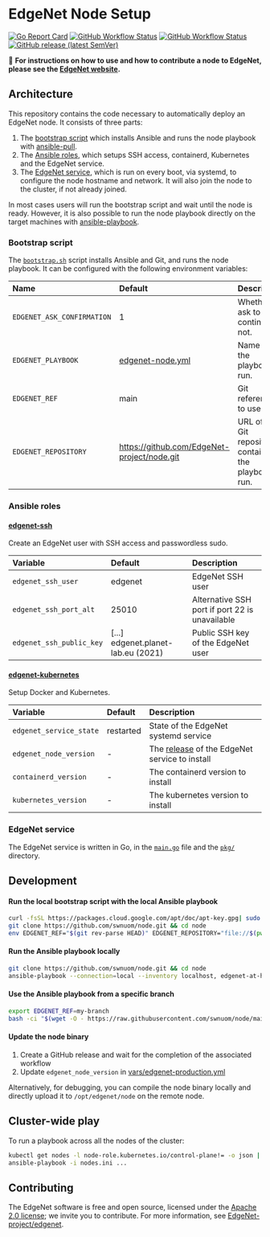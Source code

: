 # EdgeNet Node Setup

[![Go Report Card](https://goreportcard.com/badge/github.com/EdgeNet-project/node)](https://goreportcard.com/report/github.com/EdgeNet-project/node)
[![GitHub Workflow Status](https://img.shields.io/github/workflow/status/EdgeNet-project/node/Build?label=build)](https://github.com/EdgeNet-project/node/actions/workflows/build.yml)
[![GitHub Workflow Status](https://img.shields.io/github/workflow/status/EdgeNet-project/node/CodeQL?label=codeql)](https://github.com/EdgeNet-project/node/actions/workflows/codeql-analysis.yml)
[![GitHub release (latest SemVer)](https://img.shields.io/github/v/release/EdgeNet-project/node)](https://github.com/EdgeNet-project/node/releases)

📌 **For instructions on how to use and how to contribute a node to EdgeNet, please see the [EdgeNet website](https://www.edge-net.org/pages/node-contribution.html).**

## Architecture

This repository contains the code necessary to automatically deploy an EdgeNet node.
It consists of three parts:
1. The [bootstrap script](#bootstrap-script) which installs Ansible and runs the node playbook with [ansible-pull](https://docs.ansible.com/ansible/latest/cli/ansible-pull.html).
2. The [Ansible roles](#ansible-roles), which setups SSH access, containerd, Kubernetes and the EdgeNet service.
3. The [EdgeNet service](#edgenet-service), which is run on every boot, via systemd, to configure the node hostname and network. It will also join the node to the cluster, if not already joined.

In most cases users will run the bootstrap script and wait until the node is ready.
However, it is also possible to run the node playbook directly on the target machines with [ansible-playbook](https://docs.ansible.com/ansible/latest/cli/ansible-playbook.html).

### Bootstrap script

The [`bootstrap.sh`](/bootstrap.sh) script installs Ansible and Git, and runs the node playbook.
It can be configured with the following environment variables:

Name                       | Default                                      | Description
:--------------------------|:---------------------------------------------|:-----------
`EDGENET_ASK_CONFIRMATION` | 1                                            | Whether to ask to continue or not.
`EDGENET_PLAYBOOK`         | [edgenet-node.yml](edgenet-node.yml)         | Name of the playbook to run.
`EDGENET_REF`              | main                                         | Git reference to use.
`EDGENET_REPOSITORY`       |  https://github.com/EdgeNet-project/node.git | URL of the Git repository containing the playbook to run.

### Ansible roles

#### [edgenet-ssh](/roles/edgenet-ssh)

Create an EdgeNet user with SSH access and passwordless sudo.

Variable                 | Default                            | Description
:------------------------|:-----------------------------------|:-----------
`edgenet_ssh_user`       | edgenet                            | EdgeNet SSH user
`edgenet_ssh_port_alt`   | 25010                              | Alternative SSH port if port 22 is unavailable
`edgenet_ssh_public_key` | [...] edgenet.planet-lab.eu (2021) | Public SSH key of the EdgeNet user

#### [edgenet-kubernetes](/roles/edgenet-kubernetes)

Setup Docker and Kubernetes.

Variable                 | Default   | Description
:------------------------|:----------|:-----------
`edgenet_service_state`  | restarted | State of the EdgeNet systemd service
`edgenet_node_version`   | -         | The [release](https://github.com/EdgeNet-project/node/releases) of the EdgeNet service to install
`containerd_version`     | -         | The containerd version to install
`kubernetes_version`     | -         | The kubernetes version to install

### EdgeNet service

The EdgeNet service is written in Go, in the [`main.go`](/main.go) file and the [`pkg/`](/pkg) directory.

## Development

#### Run the local bootstrap script with the local Ansible playbook

```bash
curl -fsSL https://packages.cloud.google.com/apt/doc/apt-key.gpg| sudo gpg -o /usr/share/keyrings/kubernetes-archive-keyring.gpg --dearmor
git clone https://github.com/swnuom/node.git && cd node
env EDGENET_REF="$(git rev-parse HEAD)" EDGENET_REPOSITORY="file://$(pwd)" ./bootstrap.sh
```

#### Run the Ansible playbook locally

```bash
git clone https://github.com/swnuom/node.git && cd node
ansible-playbook --connection=local --inventory localhost, edgenet-at-home-node.yml
```

#### Use the Ansible playbook from a specific branch

```bash
export EDGENET_REF=my-branch
bash -ci "$(wget -O - https://raw.githubusercontent.com/swnuom/node/main/bootstrap.sh)"
```

#### Update the node binary

1. Create a GitHub release and wait for the completion of the associated workflow
2. Update `edgenet_node_version` in [vars/edgenet-production.yml](https://github.com/EdgeNet-project/node/blob/main/vars/edgenet-production.yml)

Alternatively, for debugging, you can compile the node binary locally and directly upload it to `/opt/edgenet/node` on the remote node.

## Cluster-wide play

To run a playbook across all the nodes of the cluster:
```bash
kubectl get nodes -l node-role.kubernetes.io/control-plane!= -o json | jq -r '.items[].status.addresses[0].address' > nodes.ini
ansible-playbook -i nodes.ini ...
```

## Contributing

The EdgeNet software is free and open source, licensed under the [Apache 2.0 license](https://www.apache.org/licenses/LICENSE-2.0); we invite you to contribute.
For more information, see [EdgeNet-project/edgenet](https://github.com/EdgeNet-project/edgenet#contributing).
